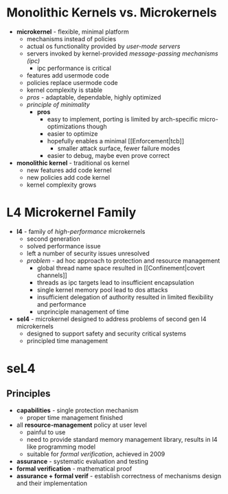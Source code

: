 # Monolithic Kernels vs. Microkernels
- **microkernel** - flexible, minimal platform
	- mechanisms instead of policies
	- actual os functionality provided by *user-mode servers*
	- servers invoked by kernel-provided *message-passing mechanisms (ipc)*
		- ipc performance is critical
	- features add usermode code
	- policies replace usermode code
	- kernel complexity is stable
	- *pros* - adaptable, dependable, highly optimized
	- *principle of minimality*
		- **pros**
			- easy to implement, porting is limited by arch-specific micro-optimizations though
			- easier to optimize
			- hopefully enables a minimal [[Enforcement|tcb]]
				- smaller attack surface, fewer failure modes
			- easier to debug, maybe even prove correct
- **monolithic kernel** - traditional os kernel
	- new features add code kernel
	- new policies add code kernel
	- kernel complexity grows

# L4 Microkernel Family
- **l4** - family of *high-performance* microkernels
	- second generation
	- solved performance issue
	- left a number of security issues unresolved
	- *problem* - ad hoc approach to protection and resource management
		- global thread name space resulted in [[Confinement|covert channels]]
		- threads as ipc targets lead to insufficient encapsulation
		- single kernel memory pool lead to dos attacks
		- insufficient delegation of authority resulted in limited flexibility and performance
		- unprinciple management of time
- **sel4** - microkernel designed to address problems of second gen l4 microkernels
	- designed to support safety and security critical systems
	- principled time management

# seL4
## Principles
- **capabilities** - single protection mechanism
	- proper time management finished
- all **resource-management** policy at user level
	- painful to use
	- need to provide standard memory management library, results in l4 like programming model
	- suitable for *formal verification*, achieved in 2009
- **assurance** - systematic evaluation and testing
- **formal verification** - mathematical proof
- **assurance + formal verif** - establish correctness of mechanisms design and their implementation